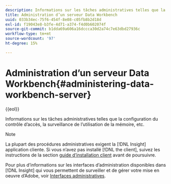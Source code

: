```yaml
---
description: Informations sur les tâches administratives telles que la configuration du contrôle d’accès, la surveillance de l’utilisation de la mémoire, etc.
title: Administration d’un serveur Data Workbench
uuid: 033b34ec-75f6-454f-8e08-c05fb8b2d18d
exl-id: f19043e8-b3fe-4d71-a374-f4d0b602074f
source-git-commit: b1dda69a606a16dccca30d2a74c7e63dbd27936c
workflow-type: tm+mt
source-wordcount: '97'
ht-degree: 15%

---
```


# Administration d’un serveur Data Workbench{#administering-data-workbench-server}

{{eol}}

Informations sur les tâches administratives telles que la configuration du contrôle d’accès, la surveillance de l’utilisation de la mémoire, etc.

>[!NOTE]
>
>La plupart des procédures administratives exigent la [!DNL Insight] application cliente. Si vous n’avez pas installé [!DNL the client], suivez les instructions de la section [guide d’installation client](https://experienceleague.adobe.com/docs/data-workbench/using/install/c-data-workbench-client-install.html?lang=fr) avant de poursuivre.

Pour plus d’informations sur les interfaces d’administration disponibles dans [!DNL Insight] qui vous permettent de surveiller et de gérer votre mise en oeuvre d’Adobe, voir [Interfaces administratives](https://experienceleague.adobe.com/docs/data-workbench/using/client/t-open-ins.html#Administrative_Interfaces).
